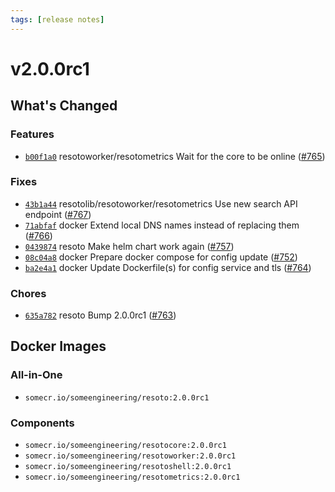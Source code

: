 ```yaml
---
tags: [release notes]
---
```


# v2.0.0rc1

## What's Changed

### Features

- [`b00f1a0`](https://github.com/someengineering/resoto/commit/b00f1a0) <span class="badge badge--secondary">resotoworker/resotometrics</span> Wait for the core to be online ([#765](https://github.com/someengineering/resoto/pull/765))

### Fixes

- [`43b1a44`](https://github.com/someengineering/resoto/commit/43b1a44) <span class="badge badge--secondary">resotolib/resotoworker/resotometrics</span> Use new search API endpoint ([#767](https://github.com/someengineering/resoto/pull/767))
- [`71abfaf`](https://github.com/someengineering/resoto/commit/71abfaf) <span class="badge badge--secondary">docker</span> Extend local DNS names instead of replacing them ([#766](https://github.com/someengineering/resoto/pull/766))
- [`0439874`](https://github.com/someengineering/resoto/commit/0439874) <span class="badge badge--secondary">resoto</span> Make helm chart work again ([#757](https://github.com/someengineering/resoto/pull/757))
- [`08c04a8`](https://github.com/someengineering/resoto/commit/08c04a8) <span class="badge badge--secondary">docker</span> Prepare docker compose for config update ([#752](https://github.com/someengineering/resoto/pull/752))
- [`ba2e4a1`](https://github.com/someengineering/resoto/commit/ba2e4a1) <span class="badge badge--secondary">docker</span> Update Dockerfile(s) for config service and tls ([#764](https://github.com/someengineering/resoto/pull/764))

### Chores

- [`635a782`](https://github.com/someengineering/resoto/commit/635a782) <span class="badge badge--secondary">resoto</span> Bump 2.0.0rc1 ([#763](https://github.com/someengineering/resoto/pull/763))

<!--truncate-->

## Docker Images

### All-in-One

- `somecr.io/someengineering/resoto:2.0.0rc1`

### Components

- `somecr.io/someengineering/resotocore:2.0.0rc1`
- `somecr.io/someengineering/resotoworker:2.0.0rc1`
- `somecr.io/someengineering/resotoshell:2.0.0rc1`
- `somecr.io/someengineering/resotometrics:2.0.0rc1`
